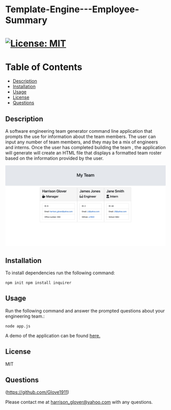 # Template-Engine---Employee-Summary

# [![License: MIT](https://img.shields.io/badge/License-MIT-yellow.svg)](https://opensource.org/licenses/MIT)

# Table of Contents
- [Description](#description)
- [Installation](#installation)
- [Usage](#usage)
- [License](#license)
- [Questions](#questions)



 ## Description
A software engineering team generator command line application that prompts the use for information about the team members.  The user can input any number of team members, and they may be a mix of engineers and interns.  Once the user has completed building the team , the application will generate will create an HTML file that displays a formatted team roster based on the information provided by the user.

<img src = "https://github.com/Glove1911/Template-Engine---Employee-Summary/blob/main/9ED653D4-C300-4230-9312-10E5855A2FFC.jpeg">

## Installation
To install dependencies run the following command: 
```
npm init npm install inquirer
```


## Usage
Run the following command and answer the prompted questions about your engineering team.:
```
node app.js
```

A demo of the application can be found [here.](https://drive.google.com/file/d/1b-_05mRjPLeMyY-5E2Q6_de59NdnLknV/view)
## License
MIT




## Questions
(https://github.com/Glove1911) 


Please contact me at [harrison_glover@yahoo.com](mailto:harrison_glover@yahoo.com) with any questions.
